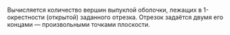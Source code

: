 Вычисляется количество вершин выпуклой оболочки, лежащих в 1-окрестности (открытой) заданного отрезка. Отрезок задаётся двумя его концами — произвольными точками плоскости.
